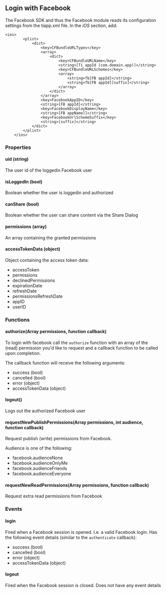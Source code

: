 ## Login with Facebook

The Facebook SDK and thus the Facebook module reads its configuration settings from the tiapp.xml file. In the _iOS_ section, add:

```
<ios>
        <plist>
            <dict>
                <key>CFBundleURLTypes</key>
                <array>
                    <dict>
                        <key>CFBundleURLName</key>
                        <string>[Ti appId (com.domain.app)]</string>
                        <key>CFBundleURLSchemes</key>
                        <array>
                            <string>fb[FB appId]</string>
                            <string>fb[FB appId][suffix]</string>
                        </array>
                    </dict>
                </array>
                <key>FacebookAppID</key>
                <string>[FB appId]</string>
                <key>FacebookDisplayName</key>
                <string>[FB appName]]</string>
                <key>FacebookUrlSchemeSuffix</key>
                <string>[suffix]</string>
            </dict>
        </plist>
    </ios>
```

### Properties
#### uid (string)
The user id of the loggedin Facebook user
#### isLoggedIn (bool)
Boolean whether the user is loggedin and authorized
#### canShare (bool)
Boolean whether the user can share content via the Share Dialog
#### permissions (array)
An array containing the granted permissions
#### accessTokenData (object)
Object containing the access token data:
* accessToken
* permissions
* declinedPermissions
* expirationDate
* refreshDate
* permissionsRefreshDate
* appID
* userID


### Functions
#### authorize(Array permissions, function callback)

To login with facebook call the `authorize` function with an array of the (read) permission you'd like to request and a callback function to be called upon completion.

The callback function will receive the following arguments:

* success (bool)
* cancelled (bool)
* error (object)
* accessTokenData (object)

#### logout()

Logs out the authorized Facebook user

#### requestNewPublishPermissions(Array permissions, int audience, function callback)

Request publish (write) permissions from Facebook.

Audience is one of the following:
* facebook.audienceNone
* facebook.audienceOnlyMe
* facebook.audienceFriends
* facebook.audienceEveryone

#### requestNewReadPermissions(Array permissions, function callback)

Request extra read permissions from Facebook

### Events

#### login

Fired when a Facebook session is opened. I.e. a valid Facebook login. Has the following event details (similar to the `authenticate` callback):

* success (bool)
* cancelled (bool)
* error (object)
* accessTokenData (object)

#### logout

Fired when the Facebook session is closed. Does not have any event details
